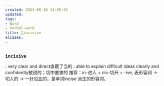 ```yaml
---
created: 2023-08-16 14:05:55
updated: 
tags: 
- Word
- Verbal-word
title: 🚩incisive
aliases:
- 
---
```


<pre><strong>incisive</strong></pre>
: very clear and direct直截了当的
: able to explain difficult ideas clearly and confidently敏锐的；切中要害的
推荐：in-进入 + cis-切开 + -ive, 表形容词 → 切人的 → 一针见血的，是单词incise 派生的形容词。
